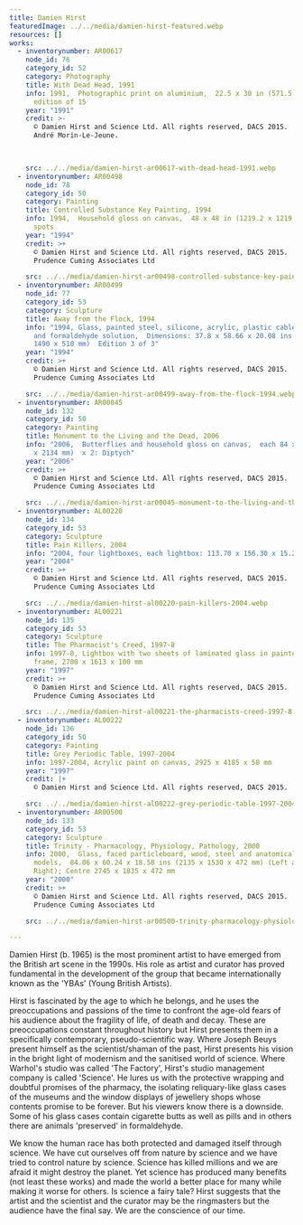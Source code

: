 ```yaml
---
title: Damien Hirst
featuredImage: ../../media/damien-hirst-featured.webp
resources: []
works:
  - inventorynumber: AR00617
    node_id: 76
    category_id: 52
    category: Photography
    title: With Dead Head, 1991
    info: 1991,  Photographic print on aluminium,  22.5 x 30 in (571.5 x 762 mm),
      edition of 15
    year: "1991"
    credit: >-
      © Damien Hirst and Science Ltd. All rights reserved, DACS 2015.  Photo:
      André Morin-Le-Jeune.


      ​
    src: ../../media/damien-hirst-ar00617-with-dead-head-1991.webp
  - inventorynumber: AR00498
    node_id: 78
    category_id: 50
    category: Painting
    title: Controlled Substance Key Painting, 1994
    info: 1994,  Household gloss on canvas,  48 x 48 in (1219.2 x 1219.2 mm), 4 inch
      spots
    year: "1994"
    credit: >+
      © Damien Hirst and Science Ltd. All rights reserved, DACS 2015.  Photo:
      Prudence Cuming Associates Ltd

    src: ../../media/damien-hirst-ar00498-controlled-substance-key-painting-1994.webp
  - inventorynumber: AR00499
    node_id: 77
    category_id: 53
    category: Sculpture
    title: Away from the Flock, 1994
    info: "1994, Glass, painted steel, silicone, acrylic, plastic cable ties, lamb
      and formaldehyde solution,  Dimensions: 37.8 x 58.66 x 20.08 ins (960 x
      1490 x 510 mm)  Edition 3 of 3"
    year: "1994"
    credit: >+
      © Damien Hirst and Science Ltd. All rights reserved, DACS 2015.  Photo:
      Prudence Cuming Associates Ltd

    src: ../../media/damien-hirst-ar00499-away-from-the-flock-1994.webp
  - inventorynumber: AR00045
    node_id: 132
    category_id: 50
    category: Painting
    title: Monument to the Living and the Dead, 2006
    info: "2006,  Butterflies and household gloss on canvas,  each 84 x 84 in (2134
      x 2134 mm)  x 2: Diptych"
    year: "2006"
    credit: >+
      © Damien Hirst and Science Ltd. All rights reserved, DACS 2015.  Photo:
      Prudence Cuming Associates Ltd

    src: ../../media/damien-hirst-ar00045-monument-to-the-living-and-the-dead-2006.webp
  - inventorynumber: AL00220
    node_id: 134
    category_id: 53
    category: Sculpture
    title: Pain Killers, 2004
    info: "2004, four lightboxes, each lightbox: 113.70 x 156.30 x 15.20 cm"
    year: "2004"
    credit: >+
      © Damien Hirst and Science Ltd. All rights reserved, DACS 2015.  Photo:
      Prudence Cuming Associates Ltd

    src: ../../media/damien-hirst-al00220-pain-killers-2004.webp
  - inventorynumber: AL00221
    node_id: 135
    category_id: 53
    category: Sculpture
    title: The Pharmacist's Creed, 1997-8
    info: 1997-8, Lightbox with two sheets of laminated glass in painted metal
      frame, 2700 x 1613 x 100 mm
    year: "1997"
    credit: >+
      © Damien Hirst and Science Ltd. All rights reserved, DACS 2015.  Photo:
      Prudence Cuming Associates Ltd

    src: ../../media/damien-hirst-al00221-the-pharmacists-creed-1997-8.webp
  - inventorynumber: AL00222
    node_id: 136
    category_id: 50
    category: Painting
    title: Grey Periodic Table, 1997-2004
    info: 1997-2004, Acrylic paint on canvas, 2925 x 4185 x 50 mm
    year: "1997"
    credit: |+
      © Damien Hirst and Science Ltd. All rights reserved, DACS 2015.

    src: ../../media/damien-hirst-al00222-grey-periodic-table-1997-2004.webp
  - inventorynumber: AR00500
    node_id: 133
    category_id: 53
    category: Sculpture
    title: Trinity - Pharmacology, Physiology, Pathology, 2000
    info: 2000,  Glass, faced particleboard, wood, steel and anatomical
      models,  84.06 x 60.24 x 18.58 ins (2135 x 1530 x 472 mm) (Left and
      Right); Centre 2745 x 1835 x 472 mm
    year: "2000"
    credit: >+
      © Damien Hirst and Science Ltd. All rights reserved, DACS 2015.  Photo:
      Prudence Cuming Associates Ltd

    src: ../../media/damien-hirst-ar00500-trinity-pharmacology-physiology-pathology-2000.webp

---
```


Damien Hirst (b. 1965) is the most prominent artist to have emerged from the British art scene in the 1990s. His role as artist and curator has proved fundamental in the development of the group that became internationally known as the 'YBAs' (Young British Artists).

Hirst is fascinated by the age to which he belongs, and he uses the preoccupations and passions of the time to confront the age-old fears of his audience about the fragility of life, of death and decay. These are preoccupations constant throughout history but Hirst presents them in a specifically contemporary, pseudo-scientific way. Where Joseph Beuys present himself as the scientist/shaman of the past, Hirst presents his vision in the bright light of modernism and the sanitised world of science. Where Warhol's studio was called 'The Factory', Hirst's studio management company is called 'Science'. He lures us with the protective wrapping and doubtful promises of the pharmacy, the isolating reliquary-like glass cases of the museums and the window displays of jewellery shops whose contents promise to be forever. But his viewers know there is a downside. Some of his glass cases contain cigarette butts as well as pills and in others there are animals 'preserved' in formaldehyde.

We know the human race has both protected and damaged itself through science. We have cut ourselves off from nature by science and we have tried to control nature by science. Science has killed millions and we are afraid it might destroy the planet. Yet science has produced many benefits (not least these works) and made the world a better place for many while making it worse for others. Is science a fairy tale? Hirst suggests that the artist and the scientist and the curator may be the ringmasters but the audience have the final say. We are the conscience of our time.